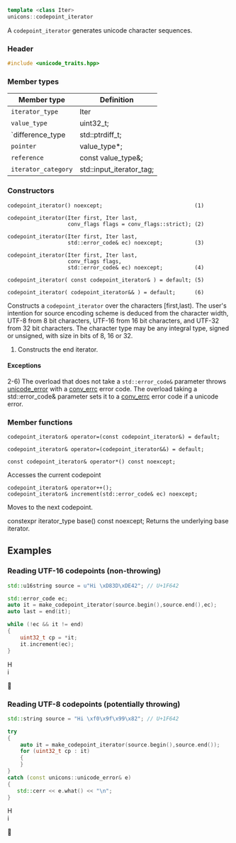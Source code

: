 ```c++
template <class Iter>
unicons::codepoint_iterator
```
A `codepoint_iterator` generates unicode character sequences.

### Header
```c++
#include <unicode_traits.hpp>
```

### Member types

Member type         |Definition
--------------------|------------------------------
`iterator_type`     | Iter
`value_type`        | uint32_t;
`difference_type    | std::ptrdiff_t;
`pointer`           | value_type*;
`reference`         | const value_type&;
`iterator_category` | std::input_iterator_tag;


### Constructors

    codepoint_iterator() noexcept;                             (1)

    codepoint_iterator(Iter first, Iter last, 
                       conv_flags flags = conv_flags::strict); (2)

    codepoint_iterator(Iter first, Iter last, 
                       std::error_code& ec) noexcept;          (3)

    codepoint_iterator(Iter first, Iter last, 
                       conv_flags flags, 
                       std::error_code& ec) noexcept;          (4)

    codepoint_iterator( const codepoint_iterator& ) = default; (5)

    codepoint_iterator( codepoint_iterator&& ) = default;      (6)

Constructs a `codepoint_iterator` over the characters [first,last). 
The user's intention for source encoding scheme is deduced from the 
character width, UTF-8 from 8 bit characters, UTF-16 from 16 bit 
characters, and UTF-32 from 32 bit characters. 
The character type may be any integral type, signed or unsigned, 
with size in bits of 8, 16 or 32.

1) Constructs the end iterator.

#### Exceptions

2-6) The overload that does not take a `std::error_code&` parameter throws 
[unicode_error](unicode_error.md) with a [conv_errc](conv_errc.md) error code. 
The overload taking a std::error_code& parameter sets it to a [conv_errc](conv_errc.md) error code 
if a unicode error.

### Member functions

    codepoint_iterator& operator=(const codepoint_iterator&) = default;

    codepoint_iterator& operator=(codepoint_iterator&&) = default;

    const codepoint_iterator& operator*() const noexcept;
Accesses the current codepoint

    codepoint_iterator& operator++();
    codepoint_iterator& increment(std::error_code& ec) noexcept;
Moves to the next codepoint.

   constexpr iterator_type base() const noexcept;
Returns the underlying base iterator.

## Examples

### Reading UTF-16 codepoints (non-throwing)

```c++
std::u16string source = u"Hi \xD83D\xDE42"; // U+1F642

std::error_code ec;
auto it = make_codepoint_iterator(source.begin(),source.end(),ec);
auto last = end(it);

while (!ec && it != end)
{
    uint32_t cp = *it;
    it.increment(ec);    
}
```

H   
i   

&#128578;

### Reading UTF-8 codepoints (potentially throwing)

```c++
std::string source = "Hi \xf0\x9f\x99\x82"; // U+1F642

try
{
    auto it = make_codepoint_iterator(source.begin(),source.end());
    for (uint32_t cp : it)
    {
    }
}
catch (const unicons::unicode_error& e)
{
   std::cerr << e.what() << "\n"; 
}
```

H   
i   

&#128578;


